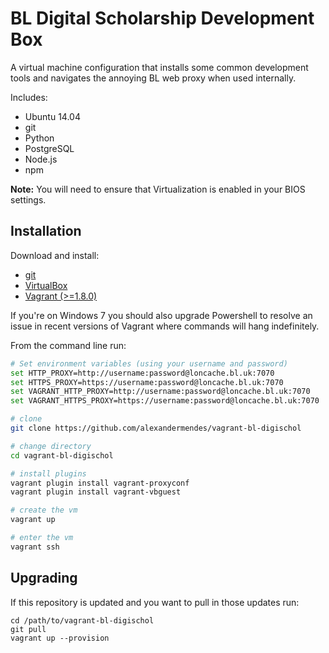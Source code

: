 # BL Digital Scholarship Development Box

A virtual machine configuration that installs some common development tools and navigates the annoying BL web proxy when used internally.

Includes:

- Ubuntu 14.04
- git
- Python
- PostgreSQL
- Node.js
- npm

**Note:** You will need to ensure that Virtualization is enabled in your BIOS settings.

## Installation

Download and install:
- [git](https://git-scm.com/downloads)
- [VirtualBox](https://www.virtualbox.org/)
- [Vagrant (>=1.8.0)](https://www.vagrantup.com/)

If you're on Windows 7 you should also upgrade Powershell to resolve an issue in recent versions of Vagrant where commands will hang indefinitely.

From the command line run:

``` bash
# Set environment variables (using your username and password)
set HTTP_PROXY=http://username:password@loncache.bl.uk:7070
set HTTPS_PROXY=https://username:password@loncache.bl.uk:7070
set VAGRANT_HTTP_PROXY=http://username:password@loncache.bl.uk:7070
set VAGRANT_HTTPS_PROXY=https://username:password@loncache.bl.uk:7070

# clone
git clone https://github.com/alexandermendes/vagrant-bl-digischol

# change directory
cd vagrant-bl-digischol

# install plugins
vagrant plugin install vagrant-proxyconf
vagrant plugin install vagrant-vbguest

# create the vm
vagrant up

# enter the vm
vagrant ssh
```

## Upgrading

If this repository is updated and you want to pull in those updates run:

```
cd /path/to/vagrant-bl-digischol
git pull
vagrant up --provision
```
